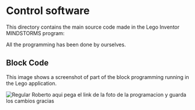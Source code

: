 Control software
====

This directory contains the main source code made in the Lego Inventor MINDSTORMS program:

All the programming has been done by ourselves.


## Block Code

This image shows a screenshot of part of the block programming running in the Lego application.

![Regular](<img width="1293" height="537" alt="Captura de pantalla 2025-09-23 125043" src="https://github.com/user-attachments/assets/8f2860c0-db9d-428c-ab47-7659ae19fd06" />)
Roberto aqui pega el link de la foto de la programacion y guarda los cambios gracias


